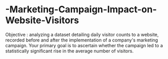 # -Marketing-Campaign-Impact-on-Website-Visitors
Objective : analyzing a dataset detailing  daily visitor counts to a website, recorded before and after the  implementation of a company's marketing campaign. Your  primary goal is to ascertain whether the campaign led to a  statistically significant rise in the average number of visitors. 

